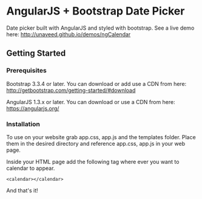 # AngularJS + Bootstrap Date Picker

Date picker built with AngularJS and styled with bootstrap. See a live demo here: http://unaveed.github.io/demos/ngCalendar

## Getting Started
### Prerequisites
Bootstrap 3.3.4 or later. You can download or add use a CDN from here:
http://getbootstrap.com/getting-started/#download
  
AngularJS 1.3.x or later. You can download or use a CDN from here:
https://angularjs.org/

### Installation
To use on your website grab app.css, app.js and the templates folder. Place them in the desired directory and reference app.css, app.js in your web page. 

Inside your HTML page add the following tag where ever you want to calendar to appear. 
```
<calendar></calendar>
````
And that's it!
